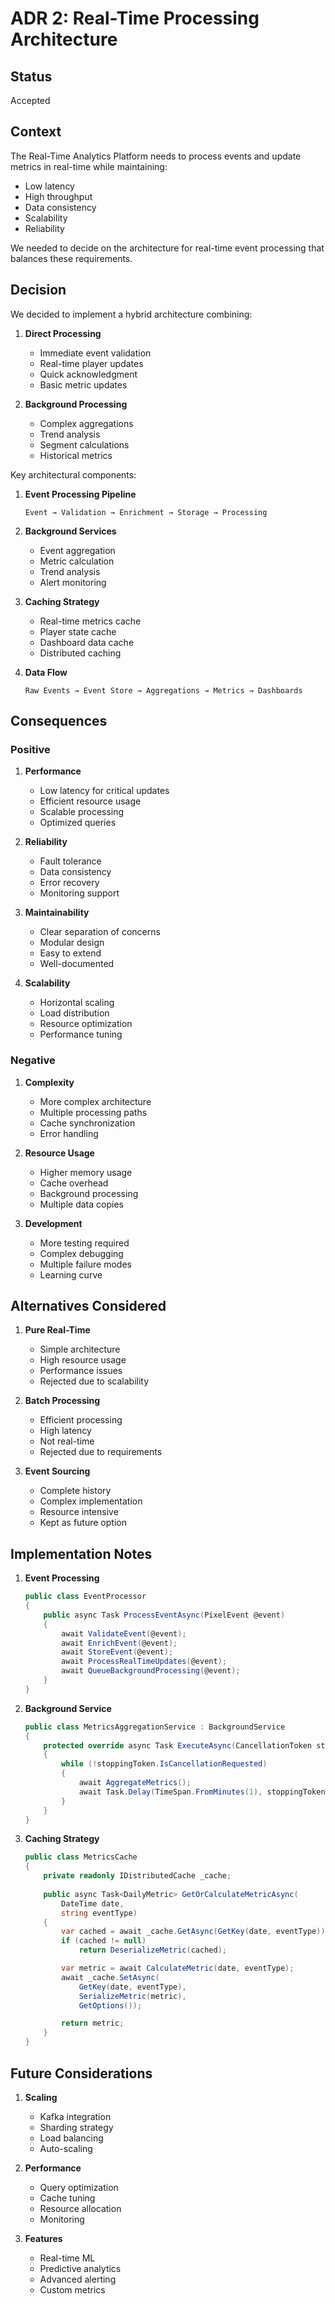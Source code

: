 # ADR 2: Real-Time Processing Architecture

## Status

Accepted

## Context

The Real-Time Analytics Platform needs to process events and update metrics in real-time while maintaining:
- Low latency
- High throughput
- Data consistency
- Scalability
- Reliability

We needed to decide on the architecture for real-time event processing that balances these requirements.

## Decision

We decided to implement a hybrid architecture combining:

1. **Direct Processing**
   - Immediate event validation
   - Real-time player updates
   - Quick acknowledgment
   - Basic metric updates

2. **Background Processing**
   - Complex aggregations
   - Trend analysis
   - Segment calculations
   - Historical metrics

Key architectural components:

1. **Event Processing Pipeline**
   ```plaintext
   Event → Validation → Enrichment → Storage → Processing
   ```

2. **Background Services**
   - Event aggregation
   - Metric calculation
   - Trend analysis
   - Alert monitoring

3. **Caching Strategy**
   - Real-time metrics cache
   - Player state cache
   - Dashboard data cache
   - Distributed caching

4. **Data Flow**
   ```plaintext
   Raw Events → Event Store → Aggregations → Metrics → Dashboards
   ```

## Consequences

### Positive

1. **Performance**
   - Low latency for critical updates
   - Efficient resource usage
   - Scalable processing
   - Optimized queries

2. **Reliability**
   - Fault tolerance
   - Data consistency
   - Error recovery
   - Monitoring support

3. **Maintainability**
   - Clear separation of concerns
   - Modular design
   - Easy to extend
   - Well-documented

4. **Scalability**
   - Horizontal scaling
   - Load distribution
   - Resource optimization
   - Performance tuning

### Negative

1. **Complexity**
   - More complex architecture
   - Multiple processing paths
   - Cache synchronization
   - Error handling

2. **Resource Usage**
   - Higher memory usage
   - Cache overhead
   - Background processing
   - Multiple data copies

3. **Development**
   - More testing required
   - Complex debugging
   - Multiple failure modes
   - Learning curve

## Alternatives Considered

1. **Pure Real-Time**
   - Simple architecture
   - High resource usage
   - Performance issues
   - Rejected due to scalability

2. **Batch Processing**
   - Efficient processing
   - High latency
   - Not real-time
   - Rejected due to requirements

3. **Event Sourcing**
   - Complete history
   - Complex implementation
   - Resource intensive
   - Kept as future option

## Implementation Notes

1. **Event Processing**
   ```csharp
   public class EventProcessor
   {
       public async Task ProcessEventAsync(PixelEvent @event)
       {
           await ValidateEvent(@event);
           await EnrichEvent(@event);
           await StoreEvent(@event);
           await ProcessRealTimeUpdates(@event);
           await QueueBackgroundProcessing(@event);
       }
   }
   ```

2. **Background Service**
   ```csharp
   public class MetricsAggregationService : BackgroundService
   {
       protected override async Task ExecuteAsync(CancellationToken stoppingToken)
       {
           while (!stoppingToken.IsCancellationRequested)
           {
               await AggregateMetrics();
               await Task.Delay(TimeSpan.FromMinutes(1), stoppingToken);
           }
       }
   }
   ```

3. **Caching Strategy**
   ```csharp
   public class MetricsCache
   {
       private readonly IDistributedCache _cache;
       
       public async Task<DailyMetric> GetOrCalculateMetricAsync(
           DateTime date,
           string eventType)
       {
           var cached = await _cache.GetAsync(GetKey(date, eventType));
           if (cached != null)
               return DeserializeMetric(cached);

           var metric = await CalculateMetric(date, eventType);
           await _cache.SetAsync(
               GetKey(date, eventType),
               SerializeMetric(metric),
               GetOptions());

           return metric;
       }
   }
   ```

## Future Considerations

1. **Scaling**
   - Kafka integration
   - Sharding strategy
   - Load balancing
   - Auto-scaling

2. **Performance**
   - Query optimization
   - Cache tuning
   - Resource allocation
   - Monitoring

3. **Features**
   - Real-time ML
   - Predictive analytics
   - Advanced alerting
   - Custom metrics
